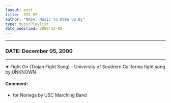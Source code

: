 ```yaml
---
layout: post
title:  STS-97
author: "NASA: Music to Wake Up By"
type: MusicPlaylist
date_modified: 2000-12-05
---
```


----
### DATE: December 05, 2000
----
✷ Fight On (Trojan Fight Song) - University of Southern California fight song by UNKNOWN

#### Comment:
* for Noriega by USC Marching Band
